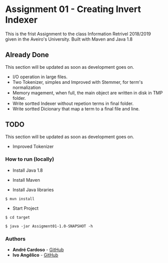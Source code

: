 # Assignment 01 - Creating Invert Indexer

This is the frist Assignment to the class Information Retrivel 2018/2019 given in the Aveiro's University.
Built with Maven and Java 1.8

## Already Done
This section will be updated as soon as development goes on.
* I/O operation in large files.
* Two Tokenizer, simples and Improved with Stemmer, for term's normalization 
* Memory magement, when full, the main object are written in disk in TMP folder.
* Write sortted Indexer without repetion terms in final folder.
* Write sortted Dicionary that map a term to a final file and line.

## TODO
This section will be updated as soon as development goes on.
* Improved Tokenizer


### How to run (locally)

* Install Java 1.8

* Install Maven

* Install Java libraries
```
$ mvn install
```

* Start Project
```
$ cd target
```
```
$ java -jar Assigment01-1.0-SNAPSHOT -h
```

### Authors
* **André Cardoso** - [GitHub](https://github.com/aCard0s0)
* **Ivo Angêlico** - [GitHub](https://github.com/ivoangelico)